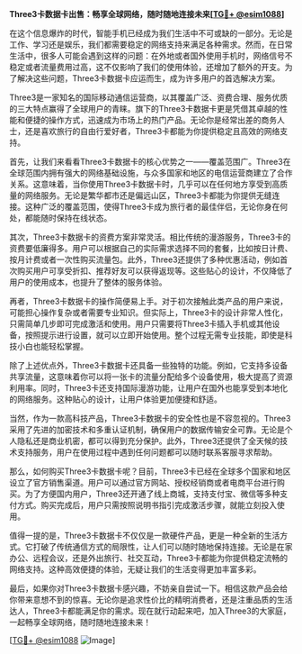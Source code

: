 **Three3卡数据卡出售：畅享全球网络，随时随地连接未来[[TG💪+ @esim1088](https://t.me/s/esim1088)]**

在这个信息爆炸的时代，智能手机已经成为我们生活中不可或缺的一部分。无论是工作、学习还是娱乐，我们都需要稳定的网络支持来满足各种需求。然而，在日常生活中，很多人可能会遇到这样的问题：在外地或者国外使用手机时，网络信号不稳定或者流量费用过高，这不仅影响了我们的使用体验，还增加了额外的开支。为了解决这些问题，Three3卡数据卡应运而生，成为许多用户的首选解决方案。

Three3是一家知名的国际移动通信运营商，以其覆盖广泛、资费合理、服务优质的三大特点赢得了全球用户的青睐。旗下的Three3卡数据卡更是凭借其卓越的性能和便捷的操作方式，迅速成为市场上的热门产品。无论你是经常出差的商务人士，还是喜欢旅行的自由行爱好者，Three3卡都能为你提供稳定且高效的网络支持。

首先，让我们来看看Three3卡数据卡的核心优势之一——覆盖范围广。Three3在全球范围内拥有强大的网络基础设施，与众多国家和地区的电信运营商建立了合作关系。这意味着，当你使用Three3卡数据卡时，几乎可以在任何地方享受到高质量的网络服务。无论是繁华都市还是偏远山区，Three3卡都能为你提供无缝连接。这种广泛的覆盖范围，使得Three3卡成为旅行者的最佳伴侣，无论你身在何处，都能随时保持在线状态。

其次，Three3卡数据卡的资费方案非常灵活。相比传统的漫游服务，Three3卡的资费要低廉得多。用户可以根据自己的实际需求选择不同的套餐，比如按日计费、按月计费或者一次性购买流量包。此外，Three3还提供了多种优惠活动，例如首次购买用户可享受折扣、推荐好友可以获得返现等。这些贴心的设计，不仅降低了用户的使用成本，也提升了整体的服务体验。

再者，Three3卡数据卡的操作简便易上手。对于初次接触此类产品的用户来说，可能担心操作复杂或者需要专业知识。但实际上，Three3卡的设计非常人性化，只需简单几步即可完成激活和使用。用户只需要将Three3卡插入手机或其他设备，按照提示进行设置，就可以立即开始使用。整个过程无需专业技能，即使是科技小白也能轻松掌握。

除了上述优点外，Three3卡数据卡还具备一些独特的功能。例如，它支持多设备共享流量，这意味着你可以将一张卡的流量分配给多个设备使用，极大提高了资源利用率。同时，Three3卡还支持国际漫游功能，让用户在国外也能享受到本地化的网络服务。这种贴心的设计，让用户体验更加便捷和舒适。

当然，作为一款高科技产品，Three3卡数据卡的安全性也是不容忽视的。Three3采用了先进的加密技术和多重认证机制，确保用户的数据传输安全可靠。无论是个人隐私还是商业机密，都可以得到充分保护。此外，Three3还提供了全天候的技术支持服务，用户在使用过程中遇到任何问题都可以随时联系客服寻求帮助。

那么，如何购买Three3卡数据卡呢？目前，Three3卡已经在全球多个国家和地区设立了官方销售渠道。用户可以通过官方网站、授权经销商或者电商平台进行购买。为了方便国内用户，Three3还开通了线上商城，支持支付宝、微信等多种支付方式。购买完成后，用户只需按照说明书指引完成激活步骤，就能立刻投入使用。

值得一提的是，Three3卡数据卡不仅仅是一款硬件产品，更是一种全新的生活方式。它打破了传统通信方式的局限性，让人们可以随时随地保持连接。无论是在家办公、远程会议，还是外出旅行、社交互动，Three3卡都能为你提供稳定流畅的网络支持。这种高效便捷的体验，无疑让我们的生活变得更加丰富多彩。

最后，如果你对Three3卡数据卡感兴趣，不妨亲自尝试一下。相信这款产品会给你带来意想不到的惊喜。无论你是追求性价比的精明消费者，还是注重品质的生活达人，Three3卡都能满足你的需求。现在就行动起来吧，加入Three3的大家庭，一起畅享全球网络，随时随地连接未来！

[[TG💪+ @esim1088](https://t.me/s/esim1088) ![Image](https://i.postimg.cc/4NQfJmqS/Snipaste-2025-05-13-00-14-12.png)]